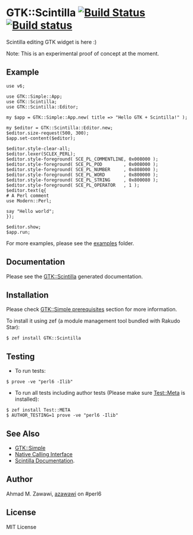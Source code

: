 # GTK::Scintilla [![Build Status](https://travis-ci.org/azawawi/perl6-gtk-scintilla.svg?branch=master)](https://travis-ci.org/azawawi/perl6-gtk-scintilla) [![Build status](https://ci.appveyor.com/api/projects/status/github/azawawi/perl6-gtk-scintilla?svg=true)](https://ci.appveyor.com/project/azawawi/perl6-gtk-scintilla/branch/master)

Scintilla editing GTK widget is here :)

Note: This is an experimental proof of concept at the moment.

## Example

```Perl6
use v6;

use GTK::Simple::App;
use GTK::Scintilla;
use GTK::Scintilla::Editor;

my $app = GTK::Simple::App.new( title => "Hello GTK + Scintilla!" );

my $editor = GTK::Scintilla::Editor.new;
$editor.size-request(500, 300);
$app.set-content($editor);

$editor.style-clear-all;
$editor.lexer(SCLEX_PERL);
$editor.style-foreground( SCE_PL_COMMENTLINE, 0x008000 );
$editor.style-foreground( SCE_PL_POD        , 0x008000 );
$editor.style-foreground( SCE_PL_NUMBER     , 0x808000 );
$editor.style-foreground( SCE_PL_WORD       , 0x800000 );
$editor.style-foreground( SCE_PL_STRING     , 0x800080 );
$editor.style-foreground( SCE_PL_OPERATOR   , 1 );
$editor.text(q{
# A Perl comment
use Modern::Perl;

say "Hello world";
});

$editor.show;
$app.run;
```

For more examples, please see the [examples](examples) folder.

## Documentation

Please see the [GTK::Scintilla](doc/GTK-Scintilla-Editor.md) generated
documentation.

## Installation

Please check [GTK::Simple prerequisites](
https://github.com/perl6/gtk-simple/blob/master/README.md#prerequisites) section
for more information.

To install it using zef (a module management tool bundled with Rakudo Star):

```
$ zef install GTK::Scintilla
```

## Testing

- To run tests:
```
$ prove -ve "perl6 -Ilib"
```

- To run all tests including author tests (Please make sure
[Test::Meta](https://github.com/jonathanstowe/Test-META) is installed):
```
$ zef install Test::META
$ AUTHOR_TESTING=1 prove -ve "perl6 -Ilib"
```

## See Also

- [GTK::Simple](https://github.com/perl6/gtk-simple)
- [Native Calling Interface](https://docs.perl6.org/language/nativecall.html)
- [Scintilla Documentation](http://www.scintilla.org/ScintillaDoc.html).

## Author

Ahmad M. Zawawi, [azawawi](https://github.com/azawawi/) on #perl6

## License

MIT License
